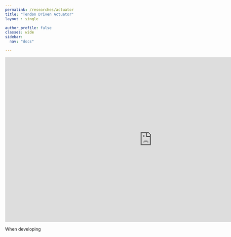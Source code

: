 ```yaml
---
permalink: /researches/actuator
title: "Tendon Driven Actuator"
layout : single

author_profile: false
classes: wide
sidebar:
  nav: "docs"

---
```

<iframe width="950" height="534" src="https://www.youtube.com/embed/fLd5IRjUdt0" title="YouTube video player" frameborder="0" allow="accelerometer; autoplay; clipboard-write; encrypted-media; gyroscope; picture-in-picture" allowfullscreen></iframe>

When developing 